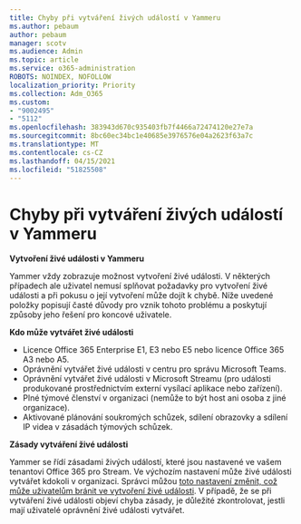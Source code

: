 ```yaml
---
title: Chyby při vytváření živých událostí v Yammeru
ms.author: pebaum
author: pebaum
manager: scotv
ms.audience: Admin
ms.topic: article
ms.service: o365-administration
ROBOTS: NOINDEX, NOFOLLOW
localization_priority: Priority
ms.collection: Adm_O365
ms.custom:
- "9002495"
- "5112"
ms.openlocfilehash: 383943d670c935403fb7f4466a72474120e27e7a
ms.sourcegitcommit: 8bc60ec34bc1e40685e3976576e04a2623f63a7c
ms.translationtype: MT
ms.contentlocale: cs-CZ
ms.lasthandoff: 04/15/2021
ms.locfileid: "51825508"
---
```

# <a name="live-events-in-yammer-creation-errors"></a>Chyby při vytváření živých událostí v Yammeru

**Vytvoření živé události v Yammeru**

Yammer vždy zobrazuje možnost vytvoření živé události. V některých případech ale uživatel nemusí splňovat požadavky pro vytvoření živé události a při pokusu o její vytvoření může dojít k chybě. Níže uvedené položky popisují časté důvody pro vznik tohoto problému a poskytují způsoby jeho řešení pro koncové uživatele.

**Kdo může vytvářet živé události**
- Licence Office 365 Enterprise E1, E3 nebo E5 nebo licence Office 365 A3 nebo A5.
- Oprávnění vytvářet živé události v centru pro správu Microsoft Teams.
- Oprávnění vytvářet živé události v Microsoft Streamu (pro události produkované prostřednictvím externí vysílací aplikace nebo zařízení).
- Plné týmové členství v organizaci (nemůže to být host ani osoba z jiné organizace).
- Aktivované plánování soukromých schůzek, sdílení obrazovky a sdílení IP videa v zásadách týmových schůzek.

**Zásady vytváření živé události**

Yammer se řídí zásadami živých událostí, které jsou nastavené ve vašem tenantovi Office 365 pro Stream. Ve výchozím nastavení může živé události vytvářet kdokoli v organizaci. Správci můžou [toto nastavení změnit, což může uživatelům bránit ve vytvoření živé události](https://docs.microsoft.com/stream/live-event-administration#enabling-and-restricting-users-to-creating). V případě, že se při vytváření živé události objeví chyba zásady, je důležité zkontrolovat, jestli mají uživatelé oprávnění živé události vytvářet.
